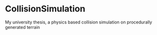 # CollisionSimulation
My university thesis, a physics based collision simulation on procedurally generated terrain
